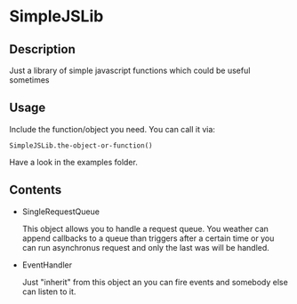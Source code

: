 SimpleJSLib
===========

Description
--------------
Just a library of simple javascript functions which could be useful sometimes

Usage
--------------
Include the function/object you need.
You can call it via:

    SimpleJSLib.the-object-or-function()
    
Have a look in the examples folder.


Contents
--------------
* SingleRequestQueue

	This object allows you to handle a request queue.
You weather can append callbacks to a queue than triggers after a certain time or you
can run asynchronus request and only the last was will be handled.



* EventHandler

	Just "inherit" from this object an you can fire events and 
somebody else can listen to it.

        


